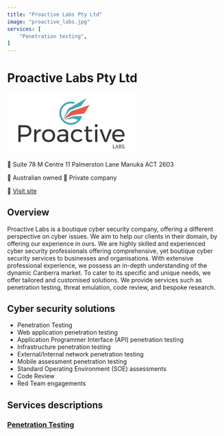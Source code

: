 ```yaml
---
title: "Proactive Labs Pty Ltd"
image: "proactive_labs.jpg"
services: [
    "Penetration testing",
]
---
```


# Proactive Labs Pty Ltd

<img src="proactive_labs.jpg" width="300" />

:office: Suite 78 M Centre 11 Palmerston Lane Manuka ACT 2603

:flags: Australian owned
:flags: Private company

:small_blue_diamond: [Visit site](https://www.proactivelabs.com)

## Overview

Proactive Labs is a boutique cyber security company, offering a different perspective on cyber issues. We aim to help our clients in their domain, by offering our experience in ours. We are highly skilled and experienced cyber security professionals offering comprehensive, yet boutique cyber security services to businesses and organisations. With extensive professional experience, we possess an in-depth understanding of the dynamic Canberra market. To cater to its specific and unique needs, we offer tailored and customised solutions. We provide services such as penetration testing, threat emulation, code review, and bespoke research.

## Cyber security solutions

* Penetration Testing
* Web application penetration testing
* Application Programmer Interface (API) penetration testing
* Infrastructure penetration testing
* External/Internal network penetration testing
* Mobile assessment penetration testing
* Standard Operating Environment (SOE) assessments
* Code Review
* Red Team engagements

## Services descriptions
### [Penetration Testing](https://www.proactivelabs.com.au/services/index.html)